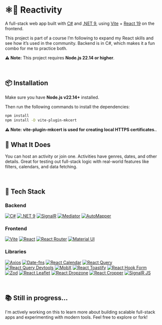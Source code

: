 # ⚛️🎯 Reactivity
A full-stack web app built with [C#](https://learn.microsoft.com/en-us/dotnet/csharp/) and [.NET 9](https://dotnet.microsoft.com/en-us/), using [Vite](https://vitejs.dev/) + [React 19](https://react.dev/) on the frontend.  

This project is part of a course I’m following to expand my React skills and see how it’s used in the community. Backend is in C#, which makes it a fun combo for me to practice both.

**⚠️ Note:** This project requires **Node.js 22.14 or higher**.


<br />

## 📦 Installation

Make sure you have **Node.js v22.14+** installed.

Then run the following commands to install the dependencies:

```bash
npm install
npm install -D vite-plugin-mkcert
```

**⚠️ Note:**  **vite-plugin-mkcert is used for creating local HTTPS certificates.**.
<br />

## 🧠 What It Does

You can host an activity or join one. Activities have genres, dates, and other details. Great for testing out full-stack logic with real-world features like filters, calendars, and data fetching.

<br />

## 🚀 Tech Stack

### Backend
[![C#](https://img.shields.io/badge/C%23-68217A?style=for-the-badge&logo=csharp&logoColor=white)](https://learn.microsoft.com/en-us/dotnet/csharp/)
[![.NET 9](https://img.shields.io/badge/.NET-512BD4?style=for-the-badge&logo=dotnet&logoColor=white)](https://dotnet.microsoft.com/en-us/download)
[![SignalR](https://img.shields.io/badge/SignalR-0082C9?style=for-the-badge)](https://learn.microsoft.com/aspnet/core/signalr/introduction)
[![Mediator](https://img.shields.io/badge/Mediator-6A1577?style=for-the-badge)](https://github.com/jbogard/MediatR)
[![AutoMapper](https://img.shields.io/badge/AutoMapper-E10098?style=for-the-badge)](https://automapper.org/)

### Frontend
[![Vite](https://img.shields.io/badge/Vite-646CFF?style=for-the-badge&logo=vite&logoColor=white)](https://vitejs.dev/guide/#scaffolding-your-first-vite-project)
[![React](https://img.shields.io/badge/React-20232A?style=for-the-badge&logo=react&logoColor=61DAFB)](https://react.dev/)
[![React Router](https://img.shields.io/badge/React%20Router-CA4245?style=for-the-badge&logo=reactrouter&logoColor=white)](https://reactrouter.com/home)
[![Material UI](https://img.shields.io/badge/MUI-007FFF?style=for-the-badge&logo=mui&logoColor=white)](https://mui.com//material-ui/getting-started/)

### Libraries
[![Axios](https://img.shields.io/badge/Axios-5A29E4?style=for-the-badge)](https://axios-http.com/)
[![Date-fns](https://img.shields.io/badge/date--fns-008080?style=for-the-badge)](https://date-fns.org/)
[![React Calendar](https://img.shields.io/badge/React%20Calendar-61DAFB?style=for-the-badge)](https://github.com/wojtekmaj/react-calendar)
[![React Query](https://img.shields.io/badge/React%20Query-FF4154?style=for-the-badge&logo=reactquery&logoColor=white)](https://tanstack.com/query/latest)
[![React Query Devtools](https://img.shields.io/badge/React%20Query%20Devtools-FF4154?style=for-the-badge&logo=reactquery&logoColor=white)](https://tanstack.com/query/latest/docs/devtools)
[![MobX](https://img.shields.io/badge/MobX-EF3A3A?style=for-the-badge&logo=mobx&logoColor=white)](https://mobx.js.org/)
[![React Toastify](https://img.shields.io/badge/React%20Toastify-FF6B00?style=for-the-badge)](https://fkhadra.github.io/react-toastify/introduction)
[![React Hook Form](https://img.shields.io/badge/React%20Hook%20Form-EC5990?style=for-the-badge&logo=reacthookform&logoColor=white)](https://react-hook-form.com/)
[![Zod](https://img.shields.io/badge/Zod-8C52FF?style=for-the-badge)](https://zod.dev/)
[![React Leaflet](https://img.shields.io/badge/React%20Leaflet-199900?style=for-the-badge&logo=leaflet&logoColor=white)](https://react-leaflet.js.org/)
[![React Dropzone](https://img.shields.io/badge/React%20Dropzone-3F72AF?style=for-the-badge)](https://react-dropzone.js.org/)
[![React Cropper](https://img.shields.io/badge/React%20Cropper-FFA500?style=for-the-badge&logo=crop&logoColor=white)](https://react-cropper.github.io/react-cropper/)
[![SignalR JS](https://img.shields.io/badge/@microsoft%2Fsignalr-0078D7?style=for-the-badge&logo=microsoft&logoColor=white)](https://www.npmjs.com/package/@microsoft/signalr)

<br />

## 📚 Still in progress...

I'm actively working on this to learn more about building scalable full-stack apps and experimenting with modern tools. Feel free to explore or fork!
